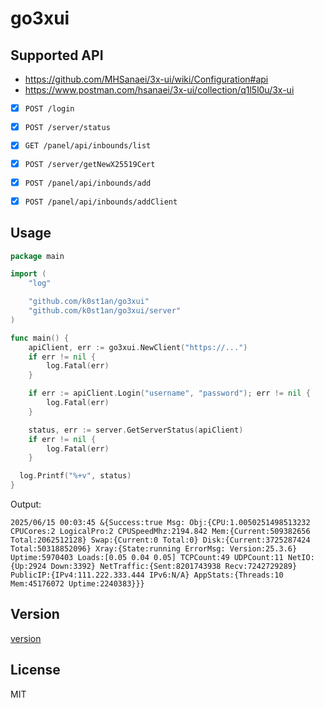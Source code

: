 # go3xui
## Supported API

- https://github.com/MHSanaei/3x-ui/wiki/Configuration#api
- https://www.postman.com/hsanaei/3x-ui/collection/q1l5l0u/3x-ui

- [x] `POST /login`
- [x] `POST /server/status`
- [x] `GET /panel/api/inbounds/list`
- [x] `POST /server/getNewX25519Cert`
- [x] `POST /panel/api/inbounds/add`
- [x] `POST /panel/api/inbounds/addClient`


## Usage

```go
package main

import (
	"log"

	"github.com/k0st1an/go3xui"
	"github.com/k0st1an/go3xui/server"
)

func main() {
	apiClient, err := go3xui.NewClient("https://...")
	if err != nil {
		log.Fatal(err)
	}

	if err := apiClient.Login("username", "password"); err != nil {
		log.Fatal(err)
	}

	status, err := server.GetServerStatus(apiClient)
	if err != nil {
		log.Fatal(err)
	}

  log.Printf("%+v", status)
}
```

Output:

```
2025/06/15 00:03:45 &{Success:true Msg: Obj:{CPU:1.0050251498513232 CPUCores:2 LogicalPro:2 CPUSpeedMhz:2194.842 Mem:{Current:509382656 Total:2062512128} Swap:{Current:0 Total:0} Disk:{Current:3725287424 Total:50318852096} Xray:{State:running ErrorMsg: Version:25.3.6} Uptime:5970403 Loads:[0.05 0.04 0.05] TCPCount:49 UDPCount:11 NetIO:{Up:2924 Down:3392} NetTraffic:{Sent:8201743938 Recv:7242729289} PublicIP:{IPv4:111.222.333.444 IPv6:N/A} AppStats:{Threads:10 Mem:45176072 Uptime:2240383}}}
```


## Version

[version](version.go)

## License

MIT
